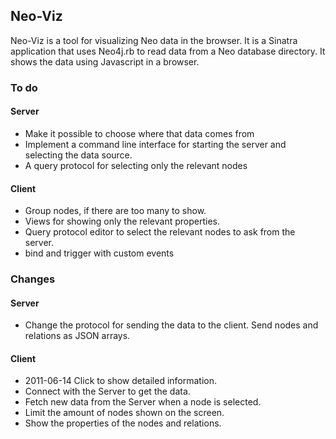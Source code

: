 ## Neo-Viz

Neo-Viz is a tool for visualizing Neo data in the browser. It is
a Sinatra application that uses Neo4j.rb to read data from a Neo
database directory. It shows the data using Javascript in a browser.


### To do

#### Server

* Make it possible to choose where that data comes from
* Implement a command line interface for starting the server and
  selecting the data source.
* A query protocol for selecting only the relevant nodes


#### Client

* Group nodes, if there are too many to show.
* Views for showing only the relevant properties.
* Query protocol editor to select the relevant nodes to ask from the
  server.
* bind and trigger with custom events


### Changes

#### Server

* Change the protocol for sending the data to the client.
  Send nodes and relations as JSON arrays. 

#### Client

* 2011-06-14 Click to show detailed information.
* Connect with the Server to get the data.
* Fetch new data from the Server when a node is selected.
* Limit the amount of nodes shown on the screen.
* Show the properties of the nodes and relations.

